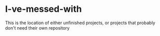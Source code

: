 # I-ve-messed-with
This is the location of either unfinished projects, or projects that probably don't need their own repository
